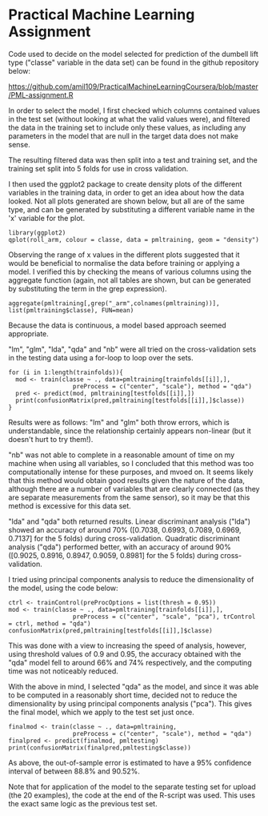# Practical Machine Learning Assignment #


Code used to decide on the model selected for prediction of the dumbell lift type ("classe" variable in the data set) can be found in the github repository below:

https://github.com/amil109/PracticalMachineLearningCoursera/blob/master/PML-assignment.R

In order to select the model, I first checked which columns contained values in the test set (without looking at what the valid values were), and filtered the data in the training set to include only these values, as including any parameters in the model that are null in the target data does not make sense.

The resulting filtered data was then split into a test and training set, and the training set split into 5 folds for use in cross validation.

I then used the ggplot2 package to create density plots of the different variables in the training data, in order to get an idea about how the data looked. Not all plots generated are shown below, but all are of the same type, and can be generated by substituting a different variable name in the 'x' variable for the plot.

```{r}
library(ggplot2)
qplot(roll_arm, colour = classe, data = pmltraining, geom = "density")
```

Observing the range of x values in the different plots suggested that it would be beneficial to normalise the data before training or applying a model. I verified this by checking the means of various columns using the aggregate function (again, not all tables are shown, but can be generated by substituting the term in the grep expression).

```{r}
aggregate(pmltraining[,grep("_arm",colnames(pmltraining))], list(pmltraining$classe), FUN=mean)
```

Because the data is continuous, a model based approach seemed appropriate. 

"lm", "glm", "lda", "qda" and "nb" were all tried on the cross-validation sets in the testing data using a for-loop to loop over the sets.

```
for (i in 1:length(trainfolds)){
  mod <- train(classe ~ ., data=pmltraining[trainfolds[[i]],], 
                  preProcess = c("center", "scale"), method = "qda")
  pred <- predict(mod, pmltraining[testfolds[[i]],])
  print(confusionMatrix(pred,pmltraining[testfolds[[i]],]$classe))
}
```

Results were as follows:
"lm" and "glm" both throw errors, which is understandable, since the relationship certainly appears non-linear (but it doesn't hurt to try them!).

"nb" was not able to complete in a reasonable amount of time on my machine when using all variables, so I concluded that this method was too computationally intense for these purposes, and mvoed on. It seems likely that this method would obtain good results given the nature of the data, although there are a number of variables that are clearly connected (as they are separate measurements from the same sensor), so it may be that this method is excessive for this data set.

"lda" and "qda" both returned results. Linear discriminant analysis ("lda") showed an accuracy of around 70% ([0.7038, 0.6993, 0.7089, 0.6969, 0.7137] for the 5 folds) during cross-validation. Quadratic discriminant analysis ("qda") performed better, with an accuracy of around 90% ([0.9025, 0.8916, 0.8947, 0.9059, 0.8981] for the 5 folds) during cross-validation.

I tried using principal components analysis to reduce the dimensionality of the model, using the code below:

```{r}
ctrl <- trainControl(preProcOptions = list(thresh = 0.95))
mod <- train(classe ~ ., data=pmltraining[trainfolds[[i]],], 
                  preProcess = c("center", "scale", "pca"), trControl = ctrl, method = "qda")
confusionMatrix(pred,pmltraining[testfolds[[i]],]$classe)
```

This was done with a view to increasing the speed of analysis, however, using threshold values of 0.9 and 0.95, the accuracy obtained with the "qda" model fell to around 66% and 74% respectively, and the computing time was not noticeably reduced.

With the above in mind, I selected "qda" as the model, and since it was able to be computed in a reasonably short time, decided not to reduce the dimensionality by using principal components analysis ("pca"). This gives the final model, which we apply to the test set just once.

```{r}
finalmod <- train(classe ~ ., data=pmltraining, 
                  preProcess = c("center", "scale"), method = "qda")
finalpred <- predict(finalmod, pmltesting)
print(confusionMatrix(finalpred,pmltesting$classe))
```

As above, the out-of-sample error is estimated to have a 95% confidence interval of between 88.8% and 90.52%.

Note that for application of the model to the separate testing set for upload (the 20 examples), the code at the end of the R-script was used. This uses the exact same logic as the previous test set.


